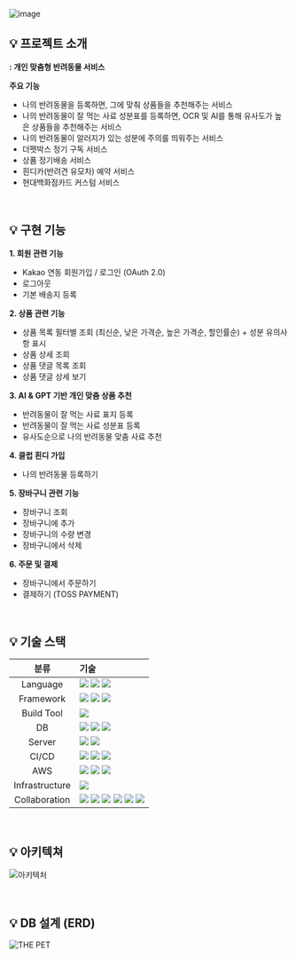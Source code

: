 ![image](https://github.com/bogle-bogle/.github/assets/100582309/523a6c95-6179-4595-939d-ba7c16b3f66a)

## 💡 **프로젝트 소개**
**: 개인 맞춤형 반려동물 서비스** <br>

**주요 기능**
- 나의 반려동물을 등록하면, 그에 맞춰 상품들을 추천해주는 서비스
- 나의 반려동물이 잘 먹는 사료 성분표를 등록하면, OCR 및 AI를 통해 유사도가 높은 상품들을 추천해주는 서비스
- 나의 반려동물이 알러지가 있는 성분에 주의를 띄워주는 서비스
- 더펫박스 정기 구독 서비스
- 상품 정기배송 서비스
- 흰디카(반려견 유모차) 예약 서비스
- 현대백화점카드 커스텀 서비스

<br>

## 💡 구현 기능

**1. 회원 관련 기능**
- Kakao 연동 회원가입 / 로그인 (OAuth 2.0)
- 로그아웃
- 기본 배송지 등록

**2. 상품 관련 기능**
   - 상품 목록 필터별 조회 (최신순, 낮은 가격순, 높은 가격순, 할인률순) + 성분 유의사항 표시
   - 상품 상세 조회
   - 상품 댓글 목록 조회
   - 상품 댓글 상세 보기

**3. AI & GPT 기반 개인 맞춤 상품 추천**
   - 반려동물이 잘 먹는 사료 표지 등록
   - 반려동물이 잘 먹는 사료 성분표 등록
   - 유사도순으로 나의 반려동물 맞춤 사료 추천

**4. 클럽 흰디 가입**
   - 나의 반려동물 등록하기

**5. 장바구니 관련 기능**
   - 장바구니 조회
   - 장바구니에 추가
   - 장바구니의 수량 변경
   - 장바구니에서 삭제

**6. 주문 및 결제**
   - 장바구니에서 주문하기
   - 결제하기 (TOSS PAYMENT)

<br>


## 💡 기술 스택
|분류|기술|
| :-: |:- |
|Language|  <img src="https://img.shields.io/badge/java-007396?style=for-the-badge&logo=java&logoColor=white"> <img src="https://img.shields.io/badge/javascript-F7DF1E?style=for-the-badge&logo=javascript&logoColor=black"> <img src="https://img.shields.io/badge/python-3776AB?style=for-the-badge&logo=python&logoColor=white"> |
|Framework|<img src="https://img.shields.io/badge/Springboot-6DB33F?style=for-the-badge&logo=Springboot&logoColor=white"> <img src="https://img.shields.io/badge/react-61DAFB?style=for-the-badge&logo=react&logoColor=black"> <img src="https://img.shields.io/badge/FastAPI-005571?style=for-the-badge&logo=fastapi"> |
|Build Tool| <img src="https://img.shields.io/badge/gradle-02303A?style=for-the-badge&logo=gradle&logoColor=white"> |
|DB| <img src="https://img.shields.io/badge/oracle-F80000?style=for-the-badge&logo=oracle&logoColor=white"> <img src="https://img.shields.io/badge/Amazon%20RDS-527FFF?logo=amazonrds&logoColor=fff&style=for-the-badge"> <img src="https://img.shields.io/badge/redis-B71C1C?style=for-the-badge&logo=redis&logoColor=white"> |
|Server| <img src="https://img.shields.io/badge/aws ec2-232F3E?style=for-the-badge&logo=AmazonAWS&logoColor=white"> <img src="https://img.shields.io/badge/linux-FCC624?style=for-the-badge&logo=linux&logoColor=black"> |
|CI/CD| <img src="https://img.shields.io/badge/jenkins-%232C5263.svg?style=for-the-badge&logo=jenkins&logoColor=white"> <img src="https://img.shields.io/badge/GitHub Actions-2088FF?style=for-the-badge&logo=GitHub Actions&logoColor=white"> <img src="https://img.shields.io/badge/docker-00A6E4?style=for-the-badge&logo=docker&logoColor=white"> |
|AWS| <img src="https://img.shields.io/badge/amazonaws-232F3E?style=for-the-badge&logo=amazonaws&logoColor=white"> <img src="https://img.shields.io/badge/Amazon%20S3-569A31?logo=amazons3&logoColor=fff&style=for-the-badge"> <img src="https://img.shields.io/badge/Amazon%20Route%2053-8C4FFF?logo=amazonroute53&logoColor=fff&style=for-the-badge"> |
|Infrastructure| <img src="https://img.shields.io/badge/Apache%20Kafka-000?style=for-the-badge&logo=apachekafka"> |
|Collaboration| <img src="https://img.shields.io/badge/confluence-%23172BF4.svg?style=for-the-badge&logo=confluence&logoColor=white"> <img src="https://img.shields.io/badge/jira-%230A0FFF.svg?style=for-the-badge&logo=jira&logoColor=white"> <img src="https://img.shields.io/badge/git-F05032?style=for-the-badge&logo=git&logoColor=white"> <img src="https://img.shields.io/badge/github-181717?style=for-the-badge&logo=github&logoColor=white"> <img src="https://img.shields.io/badge/figma-%23F24E1E.svg?style=for-the-badge&logo=figma&logoColor=white"> <img src="https://img.shields.io/badge/-Swagger-%23Clojure?style=for-the-badge&logo=swagger&logoColor=white"> |

<br>


## 💡 **아키텍쳐**
![아키텍처](https://github.com/bogle-bogle/.github/assets/100582309/8c74f0fa-2966-489a-ad31-35f74866abec)


<br>

## 💡 **DB 설계 (ERD)**

![THE PET](https://github.com/bogle-bogle/.github/assets/100582309/0c9bd009-b5d3-4e8e-8064-e6f2e67479b6)

